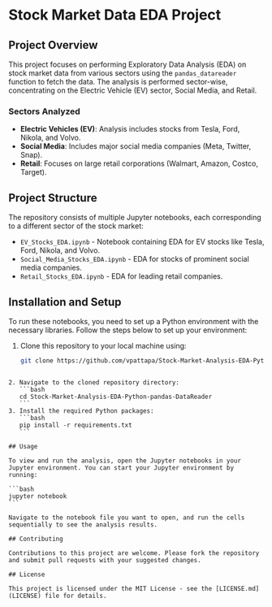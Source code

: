 
# Stock Market Data EDA Project

## Project Overview

This project focuses on performing Exploratory Data Analysis (EDA) on stock market data from various sectors using the `pandas_datareader` function to fetch the data. The analysis is performed sector-wise, concentrating on the Electric Vehicle (EV) sector, Social Media, and Retail.

### Sectors Analyzed

- **Electric Vehicles (EV)**: Analysis includes stocks from Tesla, Ford, Nikola, and Volvo.
- **Social Media**: Includes major social media companies (Meta, Twitter, Snap).
- **Retail**: Focuses on large retail corporations (Walmart, Amazon, Costco, Target).

## Project Structure

The repository consists of multiple Jupyter notebooks, each corresponding to a different sector of the stock market:

- `EV_Stocks_EDA.ipynb` - Notebook containing EDA for EV stocks like Tesla, Ford, Nikola, and Volvo.
- `Social_Media_Stocks_EDA.ipynb` - EDA for stocks of prominent social media companies.
- `Retail_Stocks_EDA.ipynb` - EDA for leading retail companies.

## Installation and Setup

To run these notebooks, you need to set up a Python environment with the necessary libraries. Follow the steps below to set up your environment:

1. Clone this repository to your local machine using:
   ```bash
   git clone https://github.com/vpattapa/Stock-Market-Analysis-EDA-Python-pandas-DataReader.git
   ```
````

2. Navigate to the cloned repository directory:
   ```bash
   cd Stock-Market-Analysis-EDA-Python-pandas-DataReader
   ```
3. Install the required Python packages:
   ```bash
   pip install -r requirements.txt
   ```

## Usage

To view and run the analysis, open the Jupyter notebooks in your Jupyter environment. You can start your Jupyter environment by running:

```bash
jupyter notebook
```

Navigate to the notebook file you want to open, and run the cells sequentially to see the analysis results.

## Contributing

Contributions to this project are welcome. Please fork the repository and submit pull requests with your suggested changes.

## License

This project is licensed under the MIT License - see the [LICENSE.md](LICENSE) file for details.
